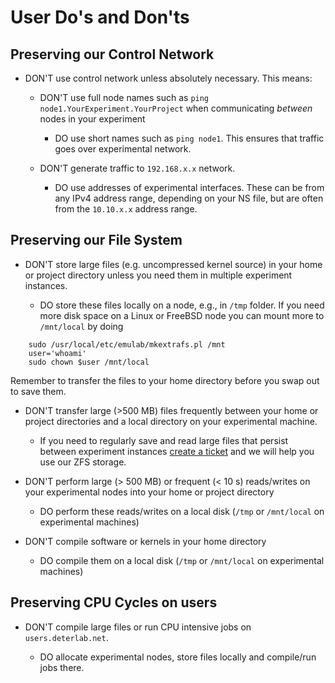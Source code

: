 # User Do's and Don'ts


## Preserving our Control Network

- DON'T use control network unless absolutely necessary. This means:

    - DON'T use full node names such as `ping node1.YourExperiment.YourProject` when communicating *between* nodes in your experiment

        - DO use short names such as `ping node1`. This ensures that traffic goes over experimental network.

    - DON'T generate traffic to `192.168.x.x` network.

        - DO use addresses of experimental interfaces. These can be from any IPv4 address range, depending on your NS file, but are often from the `10.10.x.x` address range.

## Preserving our File System

- DON'T store large files (e.g. uncompressed kernel source) in your home or project directory unless you need them in multiple experiment instances.

    - DO store these files locally on a node, e.g., in `/tmp` folder. If you need more disk space on a Linux or FreeBSD node you can mount more to `/mnt/local` by doing
        
```
	sudo /usr/local/etc/emulab/mkextrafs.pl /mnt
	user='whoami'
	sudo chown $user /mnt/local
```
        
Remember to transfer the files to your home directory before you swap out to save them.

- DON'T transfer large (>500 MB) files frequently between your home or project directories and a local directory on your experimental machine.

    - If you need to regularly save and read large files that persist between experiment instances [create a ticket](https://trac.deterlab.net/wiki/GettingHelp) and we will help you use our ZFS storage.

- DON'T perform large (> 500 MB) or frequent (< 10 s) reads/writes on your experimental nodes into your home or project directory

    - DO perform these reads/writes on a local disk (`/tmp` or `/mnt/local` on experimental machines)

- DON'T compile software or kernels in your home directory

    - DO compile them on a local disk (`/tmp` or `/mnt/local` on experimental machines)

## Preserving CPU Cycles on users

- DON'T compile large files or run CPU intensive jobs on `users.deterlab.net`.

    - DO allocate experimental nodes, store files locally and compile/run jobs there.
